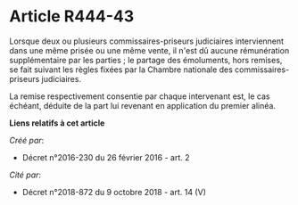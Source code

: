 # Article R444-43

Lorsque deux ou plusieurs commissaires-priseurs judiciaires interviennent dans une même prisée ou une même vente, il n'est dû
aucune rémunération supplémentaire par les parties ; le partage des émoluments, hors remises, se fait suivant les règles
fixées par la Chambre nationale des commissaires-priseurs judiciaires. 

La remise respectivement consentie par chaque intervenant est, le cas échéant, déduite de la part lui revenant en application
du premier alinéa.

**Liens relatifs à cet article**

_Créé par_:

  - Décret n°2016-230 du 26 février 2016 - art. 2

_Cité par_:

  - Décret n°2018-872 du 9 octobre 2018 - art. 14 (V)
